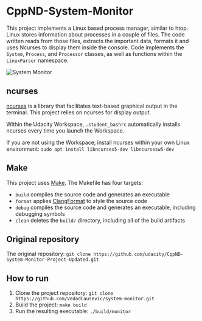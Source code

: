 # CppND-System-Monitor

This project implements a Linux based process manager, similar to htop. Linux stores information about  processes in a couple of files. The code written reads from those files, extracts the important data, formats it and uses Ncurses to display them inside the console. Code implements the `System`, `Process`, and `Processor` classes, as well as functions within the `LinuxParser` namespace.

![System Monitor](images/monitor.png)

## ncurses
[ncurses](https://www.gnu.org/software/ncurses/) is a library that facilitates text-based graphical output in the terminal. This project relies on ncurses for display output.

Within the Udacity Workspace, `.student_bashrc` automatically installs ncurses every time you launch the Workspace.

If you are not using the Workspace, install ncurses within your own Linux environment: `sudo apt install libncurses5-dev libncursesw5-dev`

## Make
This project uses [Make](https://www.gnu.org/software/make/). The Makefile has four targets:
* `build` compiles the source code and generates an executable
* `format` applies [ClangFormat](https://clang.llvm.org/docs/ClangFormat.html) to style the source code
* `debug` compiles the source code and generates an executable, including debugging symbols
* `clean` deletes the `build/` directory, including all of the build artifacts

## Original repository

The original repository: `git clone https://github.com/udacity/CppND-System-Monitor-Project-Updated.git`

## How to run

1. Clone the project repository: `git clone https://github.com/VedadCausevic/system-monitor.git`
2. Build the project: `make build`
3. Run the resulting executable: `./build/monitor`



